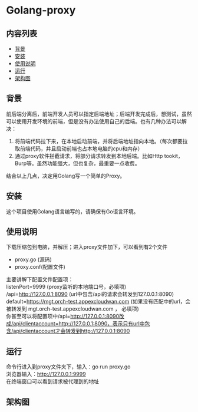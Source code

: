 # Golang-proxy
## 内容列表
- [背景](#Background)
- [安装](#Install)
- [使用说明](#Usage)
- [运行](#Run)
- [架构图](#Architecture)

## <span id="Background">背景</span>
前后端分离后，前端开发人员可以指定后端地址；后端开发完成后，想测试，虽然可以使用开发环境的前端，但是没有办法使用自己的后端。也有几种办法可以解决：  
1. 将前端代码拉下来，在本地启动前端，并将后端地址指向本地。（每次都要拉取前端代码，并且启动前端也占本地电脑的cpu和内存）
2. 通过proxy软件拦截请求，将部分请求转发到本地后端。比如Http tookit，Burp等。虽然功能强大，但也复杂，最重要一点收费。
  
结合以上几点，决定用Golang写一个简单的Proxy。
## <span id="Install">安装</span>
这个项目使用Golang语言编写的，请确保有Go语言环境。

## <span id="Usage">使用说明</span>
下载压缩包到电脑，并解压；进入proxy文件加下，可以看到有2个文件  
- proxy.go (源码)
- proxy.conf(配置文件)  
  
主要讲解下配置文件配置项：  
listenPort=9999 (proxy监听的本地端口号，必填项)  
/api=http://127.0.0.1:8090 (url中包含/api的请求会转发到127.0.0.1:8090)  
default=https://mgt.orch-test.appexcloudwan.com (如果没有匹配中的url，会被转发到 mgt.orch-test.appexcloudwan.com ， 必填项)  
你甚至可以将配置项中/api=http://127.0.0.1:8090改成/api/clientaccount=http://127.0.0.1:8090，表示只有url中包含/api/clientaccount才会转发到http://127.0.0.1:8090  
## <span id="Run">运行</span>
命令行进入到proxy文件夹下，输入：go run proxy.go  
浏览器输入：http://127.0.0.1:9999  
在终端窗口可以看到请求被代理到的地址

## <span id="Architecture">架构图</span>




